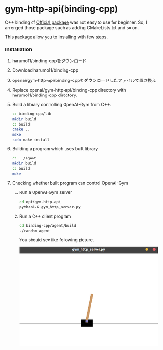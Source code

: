 # gym-http-api(binding-cpp)

C++ binding of [Official package](https://github.com/openai/gym-http-api)
was not easy to use for beginner. 
So, I arrenged those package such as adding CMakeLists.txt and so on.

This package allow you to installing with few steps.

### Installation

1. harumo11/binding-cppをダウンロード
1. Download harumo11/binding-cpp
2. openai/gym-http-api/binding-cppをダウンロードしたファイルで置き換え
2. Replace openai/gym-http-api/binding-cpp directory with harumo11/binding-cpp directory.
3. Build a library controlling OpenAI-Gym from C++.
	```sh
	cd binding-cpp/lib
	mkdir build
	cd build
	cmake ..
	make 
	sudo make install
	```

4. Building a program which uses built library.
	
	```sh
    cd ../agent
    mkdir build
    cd build
    make 
	```
	
5. Checking whether built program can control OpenAI-Gym

	1. Run a OpenAI-Gym server
		
		```sh
		cd opt/gym-http-api
		python3.6 gym_http_server.py
		```
	2. Run a C++ client program
		
		```sh
		cd binding-cpp/agent/build
		./random_agent
		```

		You should see like following picture.

		![CartPole-v0](CartPole.png)
